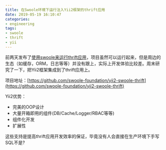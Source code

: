```yaml
---
title: 在Swoole环境下运行注入Yii2框架的thrift应用
date: 2019-05-19 16:10:47
categories:
- engineering
tags:
- swoole
- thrift
- yii
---
```


前两天发布了[使用swoole来运行thrift应用](/2019/05/16/running-thrift-on-swoole.html)，项目虽然可以运行起来，但是周边的生态（如缓存，ORM，日志等等）并没有跟上，实际上开发体验比较差。周末研究了一下，把Yii2框架集成到了thrift应用上。

项目地址：[https://github.com/swoole-foundation/yii2-swoole-thrift](https://github.com/swoole-foundation/yii2-swoole-thrift)

Yii2优势：

+ 完美的OOP设计
+ 大量开箱即用的组件(DB/Cache/Logger/RBAC等等)
+ 组件化开发
+ 扩展性

这些支持是提高thrift应用开发效率的保证，毕竟没有人会直接在生产环境下手写SQL不是?